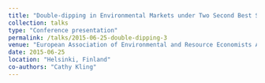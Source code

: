 ```yaml
---
title: "Double-dipping in Environmental Markets under Two Second Best Scenario"
collection: talks
type: "Conference presentation"
permalink: /talks/2015-06-25-double-dipping-3
venue: "European Association of Environmental and Resource Economists Annual Conference"
date: 2015-06-25
location: "Helsinki, Finland"
co-authors: "Cathy Kling"
---
```


<!-- Google tag (gtag.js) -->
<script async src="https://www.googletagmanager.com/gtag/js?id=G-Q95WSVMDNZ"></script>
<script>
  window.dataLayer = window.dataLayer || [];
  function gtag(){dataLayer.push(arguments);}
  gtag('js', new Date());

  gtag('config', 'G-Q95WSVMDNZ');
</script>
